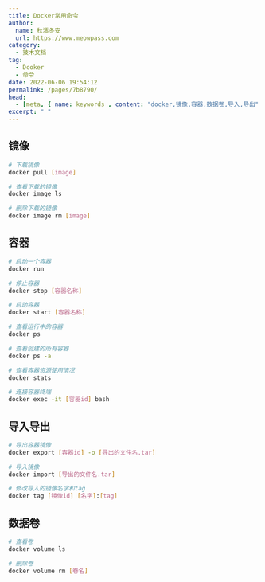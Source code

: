 ```yaml
---
title: Docker常用命令
author:
  name: 秋澪冬安
  url: https://www.meowpass.com
category: 
  - 技术文档
tag: 
  - Dcoker
  - 命令
date: 2022-06-06 19:54:12
permalink: /pages/7b8790/
head:
  - [meta, { name: keywords , content: "docker,镜像,容器,数据卷,导入,导出" }]
excerpt: " "
---
```



## 镜像

```bash
# 下载镜像
docker pull [image]

# 查看下载的镜像
docker image ls

# 删除下载的镜像
docker image rm [image]
```

## 容器

```bash
# 启动一个容器
docker run

# 停止容器
docker stop [容器名称]

# 启动容器
docker start [容器名称]

# 查看运行中的容器
docker ps

# 查看创建的所有容器
docker ps -a

# 查看容器资源使用情况
docker stats

# 连接容器终端
docker exec -it [容器id] bash
```

## 导入导出

```bash
# 导出容器镜像
docker export [容器id] -o [导出的文件名.tar]

# 导入镜像
docker import [导出的文件名.tar]

# 修改导入的镜像名字和tag
docker tag [镜像id] [名字]:[tag]
```

## 数据卷

```bash
# 查看卷
docker volume ls

# 删除卷
docker volume rm [卷名]
```


